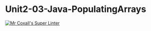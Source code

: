 # Unit2-03-Java-PopulatingArrays
[![Mr Coxall's Super Linter](README.md/../../../workflows/Mr%20Coxall's%20Super%20Linter/badge.svg)](README.md/../../../actions)
